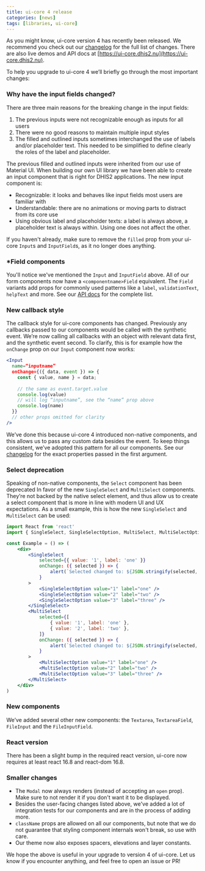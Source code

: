 ```yaml
---
title: ui-core 4 release
categories: [news]
tags: [libraries, ui-core]
---
```


As you might know, ui-core version 4 has recently been released. We recommend you check out our [changelog](https://github.com/dhis2/ui-core/blob/master/CHANGELOG.md) for the full list of changes. There are also live demos and API docs at [https://ui-core.dhis2.nu](https://ui-core.dhis2.nu).

To help you upgrade to ui-core 4 we’ll briefly go through the most important changes:

### Why have the input fields changed?

There are three main reasons for the breaking change in the input fields:

1. The previous inputs were not recognizable enough as inputs for all users
2. There were no good reasons to maintain multiple input styles
3. The filled and outlined inputs sometimes interchanged the use of labels and/or placeholder text. This needed to be simplified to define clearly the roles of the label and placeholder.

The previous filled and outlined inputs were inherited from our use of Material UI. When building our own UI library we have been able to create an input component that is right for DHIS2 applications. The new input component is:

- Recognizable: it looks and behaves like input fields most users are familiar with
- Understandable: there are no animations or moving parts to distract from its core use
- Using obvious label and placeholder texts: a label is always above, a placeholder text is always within. Using one does not affect the other.

If you haven't already, make sure to remove the `filled` prop from your ui-core `Input`s and `InputField`s, as it no longer does anything.

### *Field components

You'll notice we've mentioned the `Input` and `InputField` above. All of our form components now have a `<componentname>Field` equivalent. The `Field` variants add props for commonly used patterns like a `label`, `validationText`, `helpText` and more. See our [API docs](https://ui-core.dhis2.nu/#/api) for the complete list. 

### New callback style

The callback style for ui-core components has changed. Previously any callbacks passed to our components would be called with the synthetic event. We’re now calling all callbacks with an object with relevant data first, and the synthetic event second. To clarify, this is for example how the `onChange` prop on our `Input` component now works:

```jsx
<Input
  name=“inputname”
  onChange={({ data, event }) => {
    const { value, name } = data;
    
    // the same as event.target.value
    console.log(value)
    // will log “inputname”, see the “name” prop above
    console.log(name)
  }}
  // other props omitted for clarity
/>
```

We’ve done this because ui-core 4 introduced non-native components, and this allows us to pass any custom data besides the event. To keep things consistent, we’ve adopted this pattern for all our components. See our [changelog](https://github.com/dhis2/ui-core/blob/master/CHANGELOG.md#breaking-changes) for the exact properties passed in the first argument.

### Select deprecation

Speaking of non-native components, the `Select` component has been deprecated In favor of the new `SingleSelect` and `MultiSelect` components. They’re not backed by the native select element, and thus allow us to create a select component that is more in line with modern UI and UX expectations. As a small example, this is how the new `SingleSelect` and `MultiSelect` can be used:

```jsx
import React from 'react'
import { SingleSelect, SingleSelectOption, MultiSelect, MultiSelectOption } from '@dhis2/ui-core'

const Example = () => (
    <div>
        <SingleSelect
            selected={{ value: '1', label: 'one' }}
            onChange: ({ selected }) => {
                alert(`Selected changed to: ${JSON.stringify(selected, null, 2)}`)
            }
        >
            <SingleSelectOption value="1" label="one" />
            <SingleSelectOption value="2" label="two" />
            <SingleSelectOption value="3" label="three" />
        </SingleSelect> 
        <MultiSelect
            selected={[
                { value: '1', label: 'one' },
                { value: '2', label: 'two' },
            ]}
            onChange: ({ selected }) => {
                alert(`Selected changed to: ${JSON.stringify(selected, null, 2)}`)
            }
        >
            <MultiSelectOption value="1" label="one" />
            <MultiSelectOption value="2" label="two" />
            <MultiSelectOption value="3" label="three" />
        </MultiSelect> 
    </div>
)

```

### New components

We’ve added several other new components: the `Textarea`, `TextareaField`, `FileInput` and the `FileInputField`.

### React version

There has been a slight bump in the required react version, ui-core now requires at least react 16.8 and react-dom 16.8.

### Smaller changes

- The `Modal` now always renders (instead of accepting an `open` prop). Make sure to not render it if you don't want it to be displayed.
- Besides the user-facing changes listed above, we've added a lot of integration tests for our components and are in the process of adding more.
- `className` props are allowed on all our components, but note that we do not guarantee that styling component internals won't break, so use with care.
- Our theme now also exposes spacers, elevations and layer constants.

We hope the above is useful in your upgrade to version 4 of ui-core. Let us know if you encounter anything, and feel free to open an issue or PR!
